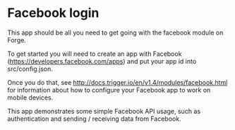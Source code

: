 # Facebook login

This app should be all you need to get going with the facebook module on Forge.

To get started you will need to create an app with Facebook (https://developers.facebook.com/apps) and put your app id into src/config.json.

Once you do that, see http://docs.trigger.io/en/v1.4/modules/facebook.html for information about how to configure your Facebook app to work on mobile devices.

This app demonstrates some simple Facebook API usage, such as authentication and sending / receiving data from Facebook.
